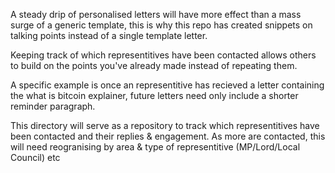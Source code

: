 A steady drip of personalised letters will have more effect than a mass surge of a generic template, this is why this repo has created snippets on talking points 
instead of a single template letter. 

Keeping track of which representitives have been contacted allows others to build on the points you've already made instead of repeating them. 

A specific example is once an representitive has recieved a letter containing the what is bitcoin explainer, future letters need only include a shorter reminder 
paragraph.

This directory will serve as a repository to track which representitives have been contacted and their replies & engagement. As more are contacted, this will need 
reogranising by area & type of representitive (MP/Lord/Local Council) etc
